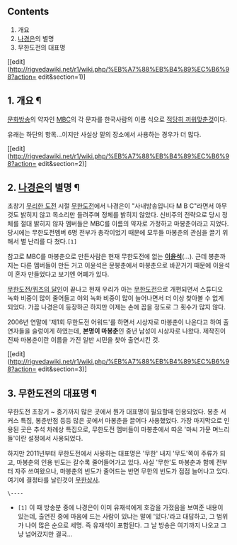 ## Contents

    

1. 개요 
2. [나경은](%EB%82%98%EA%B2%BD%EC%9D%80.md)의 별명 
3. 무한도전의 대표명 

[[edit](http://rigvedawiki.net/r1/wiki.php/%EB%A7%88%EB%B4%89%EC%B6%98?action=
edit&section=1)]

## 1. 개요 ¶

[문화방송](%EB%AC%B8%ED%99%94%EB%B0%A9%EC%86%A1.md)의 약자인 [MBC](MBC.md)의 각
문자를 한국사람의 이름 식으로 [적당히 끼워맞춘것](%EC%97%AD%20%EB%91%90%EB%AC%B8%EC%9E%90%EC%96%B4.md)이다.

  

유래는 하단의 항목...이지만 사실상 밑의 장소에서 사용하는 경우가 더 많다.

  

[[edit](http://rigvedawiki.net/r1/wiki.php/%EB%A7%88%EB%B4%89%EC%B6%98?action=
edit&section=2)]

## 2. [나경은](%EB%82%98%EA%B2%BD%EC%9D%80.md)의 별명 ¶

초창기 [무리한 도전](%EB%AC%B4%EB%A6%AC%ED%95%9C%20%EB%8F%84%EC%A0%84.md) 시절
[무한도전](%EB%AC%B4%ED%95%9C%EB%8F%84%EC%A0%84.md)에서 나경은이 "사내방송입니다 M B C"라면서
아무것도 밝히지 않고 목소리만 들려주며 정체를 밝히지 않았다. 신비주의 전략으로 당시 정체를 절대 밝히지 않자 멤버들은 MBC를 이름의
약자로 가정하고 마봉춘이라고 지었다. 당시에는 무한도전멤버 6명 전부가 총각이었기 때문에 모두들 마봉춘의 관심을 끌기 위해서 별 난리를 다
쳤다.`[1]`

  

참고로 MBC를 마봉춘으로 만든사람은 현재 무한도전에 없는
**[이윤석](%EC%9D%B4%EC%9C%A4%EC%84%9D.md)**(...). 근데 봉춘까지는 다른 멤버들이 만든 거고 이윤석은
문봉춘에서 마봉춘으로 바꾼거기 때문에 이윤석이 혼자 만들었다고 보기엔 어폐가 있다.

  

[무한도전/퀴즈의 달인](%EB%AC%B4%ED%95%9C%EB%8F%84%EC%A0%84/%ED%80%B4%EC%A6%88%EC%9D%98%20%EB%8B%AC%EC%9D%B8.md)이 끝나고 현재 우리가 아는
[무한도전](%EB%AC%B4%ED%95%9C%EB%8F%84%EC%A0%84.md)으로 개편되면서 스튜디오 녹화 비중이 많이 줄어들고
야외 녹화 비중이 많이 늘어나면서 더 이상 찾아볼 수 없게 되었다. 가끔 나경은이 등장하곤 하지만 이제는 손에 꼽을 정도로 그 횟수가 많지
않다.

  

2006년 연말에 '제1회 무한도전 어워드'를 하면서 시상자로 마봉춘이 나온다고 하여 출연자들을 술렁이게 하였는데, **본명이 마봉춘**인
중년 남성이 시상자로 나왔다. 제작진이 진짜 마봉춘이란 이름을 가진 일반 시민을 찾아 출연시킨 것.

  

[[edit](http://rigvedawiki.net/r1/wiki.php/%EB%A7%88%EB%B4%89%EC%B6%98?action=
edit&section=3)]

## 3. 무한도전의 대표명 ¶

무한도전 초창기 ~ 중기까지 많은 곳에서 뭔가 대표명이 필요할때 인용되었다. 봉춘 서커스 특집, 봉춘반점 등등 많은 곳에서 마봉춘을 끌어다
사용했었다. 가장 마지막으로 인용된 곳은 추석 차례상 특집으로, 무한도전 멤버들이 마봉춘에서 따온 '마씨 가문 며느리들'이란 설정에서
사용되었다.

  

하지만 2011년부터 무한도전에서 사용하는 대표명은 '무한' 내지 '무도'쪽이 주류가 되고, 마봉춘의 인용 빈도는 갈수록 줄어들어가고 있다.
사실 '무한'도 마봉춘과 함께 전부터 자주 쓰여왔으나, 마봉춘의 빈도가 줄어드는 반면 무한의 빈도가 점점 늘어나고 있다. 여기에 결정타를
날린것이 [무한상사](%EB%AC%B4%ED%95%9C%EC%83%81%EC%82%AC.md).

`\----`

  * `[1]` 이 때 방송분 중에 나경은이 이미 유재석에게 호감을 가졌음을 보여준 내용이 있는데, 출연진 중에 마음에 드는 사람이 있냐는 말에 '있다.'라고 대답하고, 그 범위가 나이 많은 순으로 세명. 즉 유재석이 포함된다. 그 날 방송은 여기까지 나오고 그냥 넘어갔지만 결국...

